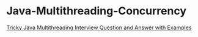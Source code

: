 # Java-Multithreading-Concurrency
[Tricky Java Multithreading Interview Question and Answer with Examples](https://medium.com/@chandantechie/tricky-java-multithreading-interview-question-and-answer-with-examples-79e420ab4a46)
